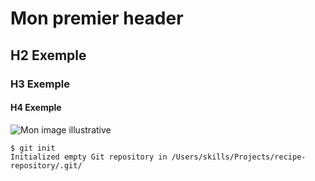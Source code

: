# Mon premier header
## H2 Exemple
### H3 Exemple
#### H4 Exemple

![Mon image illustrative](https://octodex.github.com/images/yaktocat.png)
```
$ git init
Initialized empty Git repository in /Users/skills/Projects/recipe-repository/.git/
```
